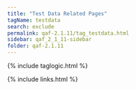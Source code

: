 ```yaml
---
title: "Test Data Related Pages"
tagName: testdata
search: exclude
permalink: qaf-2.1.11/tag_testdata.html
sidebar: qaf_2_1_11-sidebar
folder: qaf-2.1.11
---
```

{% include taglogic.html %}

{% include links.html %}
